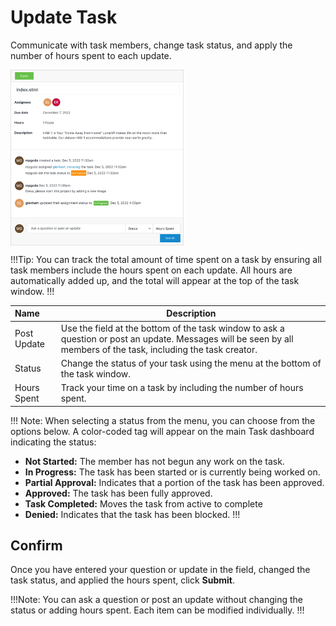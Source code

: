 # Update Task

Communicate with task members, change task status, and apply the number of hours spent to each update.

<img src="../../../images/update_task.png" alt="update_tasks" style="width: 55%; display: block"></a>

!!!Tip:
You can track the total amount of time spent on a task by ensuring all task members include the hours spent on each update. All hours are automatically added up, and the total will appear at the top of the task window. 
!!!


**Name** | **Description** 
:--- | ---
Post Update | Use the field at the bottom of the task window to ask a question or post an update. Messages will be seen by all members of the task, including the task creator. 
Status | Change the status of your task using the menu at the bottom of the task window. 
Hours Spent | Track your time on a task by including the number of hours spent. 

!!! Note:
When selecting a status from the menu, you can choose from the options below. A color-coded tag will appear on the main Task dashboard indicating the status:
-	**Not Started:** The member has not begun any work on the task.
-	**In Progress:**  The task has been started or is currently being worked on.
-	**Partial Approval:** Indicates that a portion of the task has been approved.
-	**Approved:** The task has been fully approved. 
-	**Task Completed:** Moves the task from active to complete
-	**Denied:** Indicates that the task has been blocked.
!!!

## Confirm
Once you have entered your question or update in the field, changed the task status, and applied the hours spent, click **Submit**. 

!!!Note:
You can ask a question or post an update without changing the status or adding hours spent. Each item can be modified individually. 
!!!
